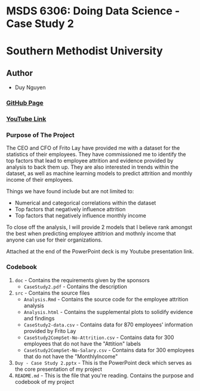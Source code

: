 # MSDS 6306: Doing Data Science - Case Study 2
# Southern Methodist University

## Author
- Duy Nguyen

### [GitHub Page](https://epicduy.github.io/Attritrion-Analysis.html)
### [YouTube Link](https://www.youtube.com/watch?v=uuPV2oC6M5s)


### Purpose of The Project
The CEO and CFO of Frito Lay have provided me with a dataset for the statistics of their employees. They have commissioned me to identify the top factors that lead to employee attrition and evidence provided by analysis to back them up. They are also interested in trends within the dataset, as well as machine learning models to predict attrition and monthly income of their employees.

Things we have found include but are not limited to: 
- Numerical and categorical correlations within the dataset
- Top factors that negatively influence attrition
- Top factors that negatively influence monthly income

To close off the analysis, I will provide 2 models that I believe rank amongst the best when predicting employee attitrion and mothnly income that anyone can use for their organizations.

Attached at the end of the PowerPoint deck is my Youtube presentation link. 

### Codebook
1. `doc` - Contains the requirements given by the sponsors
   - `CaseStudy2.pdf` - Contains the description
2. `src` - Contains the source files
   - `Analysis.Rmd` - Contains the source code for the employee attrition analysis
   - `Analysis.html` - Contains the supplemental plots to solidify evidence and findings
   - `CaseStudy2-data.csv` - Contains data for 870 employees' information provided by Frito Lay
   - `CaseStudy2CompSet-No-Attrition.csv` - Contains data for 300 employees that do not have the "Attition" labels
   - `CaseStudy2CompSet-No-Salary.csv` - Contains data for 300 employees that do not have the "MonthlyIncome"
3. `Duy - Case Study 2.pptx` - This is the PowerPoint deck which serves as the core presentation of my project
4. `README.md` - This is the file that you're reading. Contains the purpose and codebook of my project
